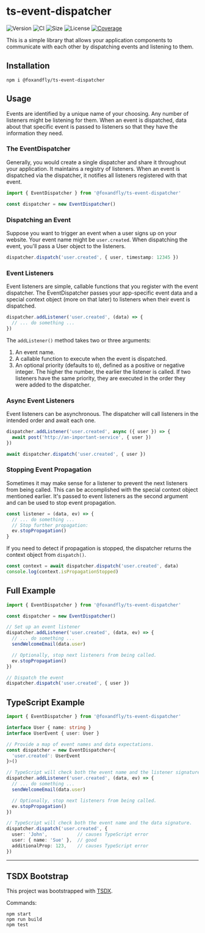 # ts-event-dispatcher

![Version](https://img.shields.io/npm/v/@foxandfly/ts-event-dispatcher)
![CI](https://github.com/FoxAndFly/ts-event-dispatcher/workflows/CI/badge.svg?branch=master)
![Size](https://img.shields.io/bundlephobia/min/@foxandfly/ts-event-dispatcher)
![License](https://img.shields.io/github/license/foxandfly/ts-event-dispatcher)
[![Coverage](https://coveralls.io/repos/github/FoxAndFly/ts-event-dispatcher/badge.svg?branch=master)](https://coveralls.io/github/FoxAndFly/ts-event-dispatcher?branch=master)

This is a simple library that allows your application components to communicate
with each other by dispatching events and listening to them.


## Installation

```
npm i @foxandfly/ts-event-dispatcher
```


## Usage

Events are identified by a unique name of your choosing. Any number of
listeners might be listening for them. When an event is dispatched, data about
that specific event is passed to listeners so that they have the information they need.


### The EventDispatcher

Generally, you would create a single dispatcher and share it throughout your
application. It maintains a registry of listeners. When an event is dispatched
via the dispatcher, it notifies all listeners registered with that event.

```ts
import { EventDispatcher } from '@foxandfly/ts-event-dispatcher'

const dispatcher = new EventDispatcher()
```


### Dispatching an Event

Suppose you want to trigger an event when a user signs up on your website.
Your event name might be `user.created`. When dispatching the event, you'll
pass a User object to the listeners.

```ts
dispatcher.dispatch('user.created', { user, timestamp: 12345 })
```


### Event Listeners

Event listeners are simple, callable functions that you register with the event
dispatcher. The EventDispatcher passes your app-specific event data and a
special context object (more on that later) to listeners when their event is
dispatched.

```ts
dispatcher.addListener('user.created', (data) => {
  // ... do something ...
})
```

The `addListener()` method takes two or three arguments:
1. An event name.
2. A callable function to execute when the event is dispatched.
3. An optional priority (defaults to `0`), defined as a positive or negative
   integer. The higher the number, the earlier the listener is called. If two
   listeners have the same priority, they are executed in the order they were
   added to the dispatcher.


### Async Event Listeners

Event listeners can be asynchronous. The dispatcher will call listeners
in the intended order and await each one.

```ts
dispatcher.addListener('user.created', async ({ user }) => {
  await post('http://an-important-service', { user })
})

await dispatcher.dispatch('user.created', { user })
```


### Stopping Event Propagation

Sometimes it may make sense for a listener to prevent the next listeners from
being called. This can be accomplished with the special context object
mentioned earlier. It's passed to event listeners as the second argument and
can be used to stop event propagation.

```ts
const listener = (data, ev) => {
  // ... do something ...
  // Stop further propagation:
  ev.stopPropagation()
}
```

If you need to detect if propagation is stopped, the dispatcher returns the
context object from `dispatch()`.

```ts
const context = await dispatcher.dispatch('user.created', data)
console.log(context.isPropagationStopped)
```

## Full Example

```ts
import { EventDispatcher } from '@foxandfly/ts-event-dispatcher'

const dispatcher = new EventDispatcher()

// Set up an event listener
dispatcher.addListener('user.created', (data, ev) => {
  // ... do something ...
  sendWelcomeEmail(data.user)

  // Optionally, stop next listeners from being called.
  ev.stopPropagation()
})

// Dispatch the event
dispatcher.dispatch('user.created', { user })
```

## TypeScript Example

```ts
import { EventDispatcher } from '@foxandfly/ts-event-dispatcher'

interface User { name: string }
interface UserEvent { user: User }

// Provide a map of event names and data expectations.
const dispatcher = new EventDispatcher<{
  'user.created': UserEvent
}>()

// TypeScript will check both the event name and the listener signature.
dispatcher.addListener('user.created', (data, ev) => {
  // ... do something ...
  sendWelcomeEmail(data.user)

  // Optionally, stop next listeners from being called.
  ev.stopPropagation()
})

// TypeScript will check both the event name and the data signature.
dispatcher.dispatch('user.created', {
  user: 'John',           // causes TypeScript error
  user: { name: 'Sue' },  // good
  additionalProp: 123,    // causes TypeScript error
})
```


-----

## TSDX Bootstrap

This project was bootstrapped with [TSDX](https://github.com/jaredpalmer/tsdx).

Commands:

```
npm start
npm run build
npm test
```
